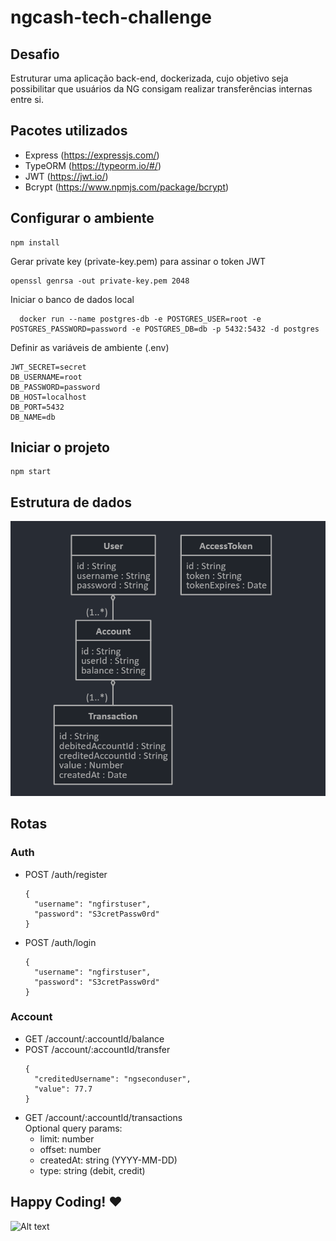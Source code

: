 # ngcash-tech-challenge

## Desafio
Estruturar uma aplicação back-end, dockerizada, cujo objetivo seja possibilitar que usuários da NG consigam realizar transferências internas entre si.

## Pacotes utilizados
- Express (https://expressjs.com/)
- TypeORM (https://typeorm.io/#/)
- JWT (https://jwt.io/)
- Bcrypt (https://www.npmjs.com/package/bcrypt)

## Configurar o ambiente
```
npm install
```
Gerar private key (private-key.pem) para assinar o token JWT
```
openssl genrsa -out private-key.pem 2048
```
Iniciar o banco de dados local
```
  docker run --name postgres-db -e POSTGRES_USER=root -e POSTGRES_PASSWORD=password -e POSTGRES_DB=db -p 5432:5432 -d postgres
```
Definir as variáveis de ambiente (.env)
```
JWT_SECRET=secret
DB_USERNAME=root
DB_PASSWORD=password
DB_HOST=localhost
DB_PORT=5432
DB_NAME=db
```

## Iniciar o projeto
```
npm start
```

## Estrutura de dados
![Alt text](./diagram.png?raw=true "Estrutura de dados")


## Rotas
### Auth
- POST /auth/register
  ```
  {
    "username": "ngfirstuser",
    "password": "S3cretPassw0rd"
  }
  ```
- POST /auth/login
  ```
  {
    "username": "ngfirstuser",
    "password": "S3cretPassw0rd"
  }
  ```

### Account
- GET /account/:accountId/balance
- POST /account/:accountId/transfer
  ```
  {
    "creditedUsername": "ngseconduser",
    "value": 77.7
  }
  ```
- GET /account/:accountId/transactions<br>
  Optional query params:
    - limit: number
    - offset: number
    - createdAt: string (YYYY-MM-DD)
    - type: string (debit, credit)



## Happy Coding! :heart:
![Alt text](https://media.giphy.com/media/Od0QRnzwRBYmDU3eEO/giphy.gif)